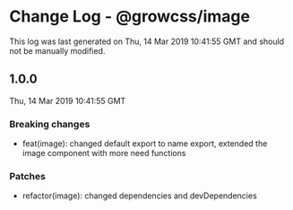 # Change Log - @growcss/image

This log was last generated on Thu, 14 Mar 2019 10:41:55 GMT and should not be manually modified.

## 1.0.0
Thu, 14 Mar 2019 10:41:55 GMT

### Breaking changes

- feat(image): changed default export to name export, extended the image component with more need functions

### Patches

- refactor(image): changed dependencies and devDependencies

